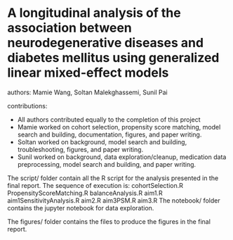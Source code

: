 # A longitudinal analysis of the association between neurodegenerative diseases and diabetes mellitus using generalized linear mixed-effect models

authors: Mamie Wang, Soltan Malekghassemi, Sunil Pai

contributions:
- All authors contributed equally to the completion of this project
- Mamie worked on cohort selection, propensity score matching, model search and building, documentation, figures, and paper writing.
- Soltan worked on background, model search and building, troubleshooting, figures, and paper writing.
- Sunil worked on background, data exploration/cleanup, medication data preprocessing, model search and building, and paper writing.

The script/ folder contain all the R script for the analysis presented in the final report. The sequence of execution is:
cohortSelection.R
PropensityScoreMatching.R
balanceAnalysis.R
aim1.R
aim1SensitivityAnalysis.R
aim2.R
aim3PSM.R
aim3.R
The notebook/ folder contains the jupyter notebook for data exploration.

The figures/ folder contains the files to produce the figures in the final report. 

